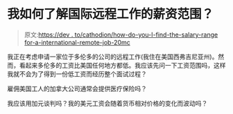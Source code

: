# 我如何了解国际远程工作的薪资范围？

> 原文:[https://dev . to/cathodion/how-do-you-I-find-the-salary-range for-a-international-remote-job-20mc](https://dev.to/cathodion/how-do-you-i-find-out-the-salary-range-for-an-international-remote-job-20mc)

我正在考虑申请一家位于多伦多的公司的远程工作(我住在美国西弗吉尼亚州)。然而，看起来多伦多的工资比美国任何地方都低。我应该先问一下工资范围吗，这样我就不会为了得到一份低工资而经历整个面试过程？

雇佣美国工人的加拿大公司通常会提供医疗保险吗？

我应该用加元谈判吗？我的美元工资会随着货币相对价格的变化而波动吗？